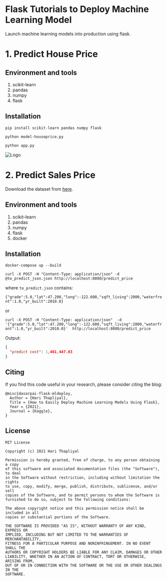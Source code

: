 # Flask Tutorials to Deploy Machine Learning Model
Launch machine learning models into production using flask.

# 1. Predict House Price

## Environment and tools
1. scikit-learn
2. pandas
3. numpy
4. flask

## Installation

`pip install scikit-learn pandas numpy flask`

`python model-houseprice.py`

`python app.py`

![Logo](product-img.jpg)

# 2. Predict Sales Price

Download the dataset from [here](https://www.kaggle.com/harithapliyal/house-sales-prices-in-king-county-usa).

## Environment and tools
1. scikit-learn
2. pandas
3. numpy
4. flask
5. docker

## Installation

`docker-compose up --build`

`curl -X POST -H "Content-Type: application/json" -d @to_predict_json.json http://localhost:8080/predict_price`

where `to_predict.json` contains:

`{"grade":5.0,"lat":47.200,"long":-122.600,"sqft_living":2000,"waterfront":1.0,"yr_built":2010.0}`

or

`curl -X POST -H "Content-Type: application/json" 
-d '{"grade":5.0,"lat":47.200,"long":-122.600,"sqft_living":2000,"waterfront":1.0,"yr_built":2010.0}' 
http://localhost:8080/predict_price`

Output:

```json
{
  "predict cost": 1,461,447.83
}
```

## Citing

If you find this code useful in your research, please consider citing the blog:

```
@misc{dasarpai-flask-mldeploy,
  Author = {Hari Thapliyal},
  Title = {How to Easily Deploy Machine Learning Models Using Flask},
  Year = {2021},
  Journal = {Kaggle},
}
```

## License

```
MIT License

Copyright (c) 2021 Hari Thapliyal

Permission is hereby granted, free of charge, to any person obtaining a copy
of this software and associated documentation files (the "Software"), to deal
in the Software without restriction, including without limitation the rights
to use, copy, modify, merge, publish, distribute, sublicense, and/or sell
copies of the Software, and to permit persons to whom the Software is
furnished to do so, subject to the following conditions:

The above copyright notice and this permission notice shall be included in all
copies or substantial portions of the Software.

THE SOFTWARE IS PROVIDED "AS IS", WITHOUT WARRANTY OF ANY KIND, EXPRESS OR
IMPLIED, INCLUDING BUT NOT LIMITED TO THE WARRANTIES OF MERCHANTABILITY,
FITNESS FOR A PARTICULAR PURPOSE AND NONINFRINGEMENT. IN NO EVENT SHALL THE
AUTHORS OR COPYRIGHT HOLDERS BE LIABLE FOR ANY CLAIM, DAMAGES OR OTHER
LIABILITY, WHETHER IN AN ACTION OF CONTRACT, TORT OR OTHERWISE, ARISING FROM,
OUT OF OR IN CONNECTION WITH THE SOFTWARE OR THE USE OR OTHER DEALINGS IN THE
SOFTWARE.
```
